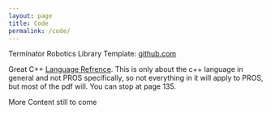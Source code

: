 ```yaml
---
layout: page
title: Code
permalink: /code/
---
```


Terminator Robotics Library Template:
[github.com][TRL]

Great C++ [Language Refrence][C++ Doc]. This is only about the c++ language in general and not PROS specifically, so not everything in it will apply to PROS, but most of the pdf will. You can stop at page 135.



More Content still to come


[TRL]: http://github.com/cwenck/Terminator-Robotics-Library
[C++ Doc]: http://www.cplusplus.com/files/tutorial.pdf